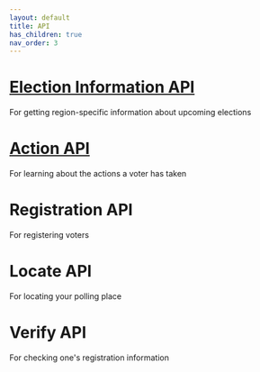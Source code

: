 ```yaml
---
layout: default
title: API
has_children: true
nav_order: 3
---
```


# [Election Information API](election/)

For getting region-specific information about upcoming elections

# [Action API](action/)

For learning about the actions a voter has taken

# Registration API

For registering voters

# Locate API

For locating your polling place

# Verify API

For checking one's registration information
